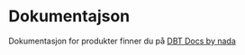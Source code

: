 # Dokumentajson

Dokumentasjon for produkter finner du på [DBT Docs by nada](https://dbt.ansatt.nav.no)
